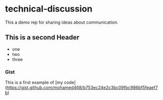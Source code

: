 # technical-discussion
This a demo rep for sharing ideas about communication. 
## This is a second Header
* one
* two
* three
### Gist
This is a first example of [my code] (https://gist.github.com/mohamed468/b753ec24e2c3bc09fbc986bf5feaef7b)
